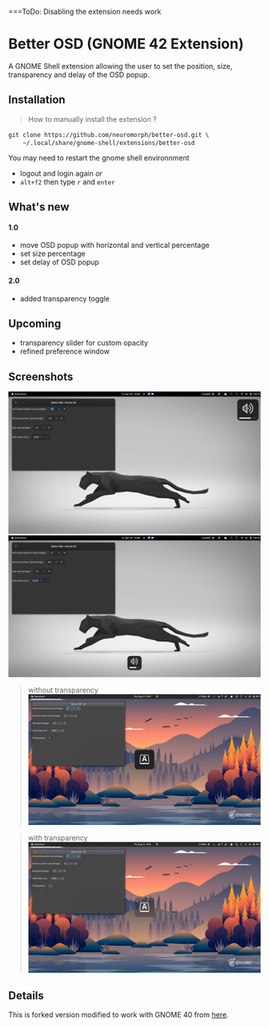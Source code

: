 ===ToDo: Disabling the extension needs work

# Better OSD (GNOME 42 Extension)

A GNOME Shell extension allowing the user to set the position, size, transparency and delay of the OSD popup.

## Installation


> How to manually install the extension ?

```
git clone https://github.com/neuromorph/better-osd.git \
	~/.local/share/gnome-shell/extensions/better-osd
```

You may need to restart the gnome shell environnment

- logout and login again _or_
- `alt+f2` then type `r` and `enter`

## What's new

#### 1.0
- move OSD popup with horizontal and vertical percentage
- set size percentage
- set delay of OSD popup

#### 2.0
- added transparency toggle

## Upcoming

- transparency slider for custom opacity
- refined preference window

## Screenshots

![Screenshot](img/img1.png)
![Screenshot](img/img2.png)

> without transparency
![Screenshot](img/img3.png)

> with transparency
![Screenshot](img/img4.png)

## Details

This is forked version modified to work with GNOME 40 from [here](https://extensions.gnome.org/extension/1345/better-osd/).
